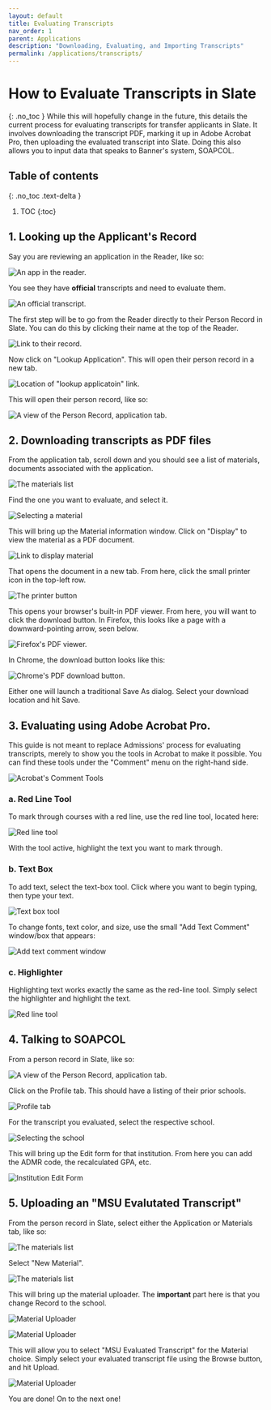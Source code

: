 ```yaml
---
layout: default
title: Evaluating Transcripts
nav_order: 1
parent: Applications
description: "Downloading, Evaluating, and Importing Transcripts"
permalink: /applications/transcripts/
---
```


# How to Evaluate Transcripts in Slate
{: .no_toc }
While this will hopefully change in the future, this details the current process for evaluating transcripts for transfer applicants in Slate. It involves downloading the transcript PDF, marking it up in Adobe Acrobat Pro, then uploading the evaluated transcript into Slate. Doing this also allows you to input data that speaks to Banner's system, SOAPCOL.

## Table of contents
{: .no_toc .text-delta }

1. TOC
{:toc}

## 1. Looking up the Applicant's Record
Say you are reviewing an application in the Reader, like so:

![An app in the reader.]({{site.url}}{{site.baseurl}}/assets/images/applications/evaluating-transcripts/reader.png)

You see they have **official** transcripts and need to evaluate them.

![An official transcript.]({{site.url}}{{site.baseurl}}/assets/images/applications/evaluating-transcripts/example_transcripts.png)

The first step will be to go from the Reader directly to their Person Record in Slate. You can do this by clicking their name at the top of the Reader.

![Link to their record.]({{site.url}}{{site.baseurl}}/assets/images/applications/evaluating-transcripts/record_link.png)

Now click on "Lookup Application". This will open their person record in a new tab.

![Location of "lookup applicatoin" link.]({{site.url}}{{site.baseurl}}/assets/images/applications/evaluating-transcripts/applicant_link.png)

This will open their person record, like so:

![A view of the Person Record, application tab.]({{site.url}}{{site.baseurl}}/assets/images/applications/evaluating-transcripts/application_view.png)

## 2. Downloading transcripts as PDF files
From the application tab, scroll down and you should see a list of materials, documents associated with the application.

![The materials list]({{site.url}}{{site.baseurl}}/assets/images/applications/evaluating-transcripts/materials_list.png)

Find the one you want to evaluate, and select it.

![Selecting a material]({{site.url}}{{site.baseurl}}/assets/images/applications/evaluating-transcripts/material_selection.png)

This will bring up the Material information window. Click on "Display" to view the material as a PDF document.

![Link to display material]({{site.url}}{{site.baseurl}}/assets/images/applications/evaluating-transcripts/display_button.png)

That opens the document in a new tab. From here, click the small printer icon in the top-left row.

![The printer button]({{site.url}}{{site.baseurl}}/assets/images/applications/evaluating-transcripts/printer_button.png)

This opens your browser's built-in PDF viewer. From here, you will want to click the download button. In Firefox, this looks like a page with a downward-pointing arrow, seen below.

![Firefox's PDF viewer.]({{site.url}}{{site.baseurl}}/assets/images/applications/evaluating-transcripts/downloading_pdf.png)

In Chrome, the download button looks like this:

![Chrome's PDF download button.]({{site.url}}{{site.baseurl}}/assets/images/applications/evaluating-transcripts/chrome_pdf_button.png)

Either one will launch a traditional Save As dialog. Select your download location and hit Save.

## 3. Evaluating using Adobe Acrobat Pro.
This guide is not meant to replace Admissions' process for evaluating transcripts, merely to show you the tools in Acrobat to make it possible. You can find these tools under the "Comment" menu on the right-hand side.

![Acrobat's Comment Tools]({{site.url}}{{site.baseurl}}/assets/images/applications/evaluating-transcripts/comment_tools.png)

### a. Red Line Tool
To mark through courses with a red line, use the red line tool, located here:

![Red line tool]({{site.url}}{{site.baseurl}}/assets/images/applications/evaluating-transcripts/red_line.png)

With the tool active, highlight the text you want to mark through.

### b. Text Box
To add text, select the text-box tool. Click where you want to begin typing, then type your text.

![Text box tool]({{site.url}}{{site.baseurl}}/assets/images/applications/evaluating-transcripts/text_box.png)

To change fonts, text color, and size, use the small "Add Text Comment" window/box that appears:

![Add text comment window]({{site.url}}{{site.baseurl}}/assets/images/applications/evaluating-transcripts/add_text_comment.png)

### c. Highlighter
Highlighting text works exactly the same as the red-line tool. Simply select the highlighter and highlight the text.

![Red line tool]({{site.url}}{{site.baseurl}}/assets/images/applications/evaluating-transcripts/highlighter.png)

## 4. Talking to SOAPCOL
From a person record in Slate, like so:

![A view of the Person Record, application tab.]({{site.url}}{{site.baseurl}}/assets/images/applications/evaluating-transcripts/application_view.png)

Click on the Profile tab. This should have a listing of their prior schools.

![Profile tab]({{site.url}}{{site.baseurl}}/assets/images/applications/evaluating-transcripts/person_record_profile_tab.png)

For the transcript you evaluated, select the respective school.

![Selecting the school]({{site.url}}{{site.baseurl}}/assets/images/applications/evaluating-transcripts/select_school.png)

This will bring up the Edit form for that institution. From here you can add the ADMR code, the recalculated GPA, etc.

![Institution Edit Form]({{site.url}}{{site.baseurl}}/assets/images/applications/evaluating-transcripts/institution_edit_form.png)

## 5. Uploading an "MSU Evalutated Transcript"
From the person record in Slate, select either the Application or Materials tab, like so:

![The materials list]({{site.url}}{{site.baseurl}}/assets/images/applications/evaluating-transcripts/materials_list.png)

Select "New Material".

![The materials list]({{site.url}}{{site.baseurl}}/assets/images/applications/evaluating-transcripts/new_material.png)

This will bring up the material uploader. The **important** part here is that you change Record to the school.

![Material Uploader]({{site.url}}{{site.baseurl}}/assets/images/applications/evaluating-transcripts/material_uploader.png)

![Material Uploader]({{site.url}}{{site.baseurl}}/assets/images/applications/evaluating-transcripts/material_uploader_select.png)

This will allow you to select "MSU Evaluated Transcript" for the Material choice. Simply select your evaluated transcript file using the Browse button, and hit Upload.

![Material Uploader]({{site.url}}{{site.baseurl}}/assets/images/applications/evaluating-transcripts/material_uploader_done.png)

You are done! On to the next one!

